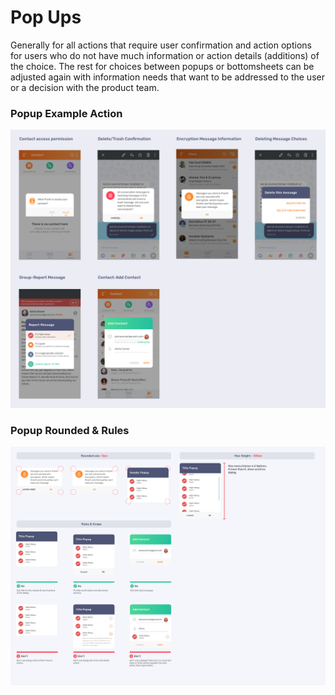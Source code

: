 # Pop Ups

Generally for all actions that require user confirmation and action options for users who do not have much information or action details \(additions\) of the choice. The rest for choices between popups or bottomsheets can be adjusted again with information needs that want to be addressed to the user or a decision with the product team.

### **Popup Example Action**

![](.gitbook/assets/popup-example.png)

### **Popup Rounded & Rules**

![](.gitbook/assets/popup-rounded.png)

